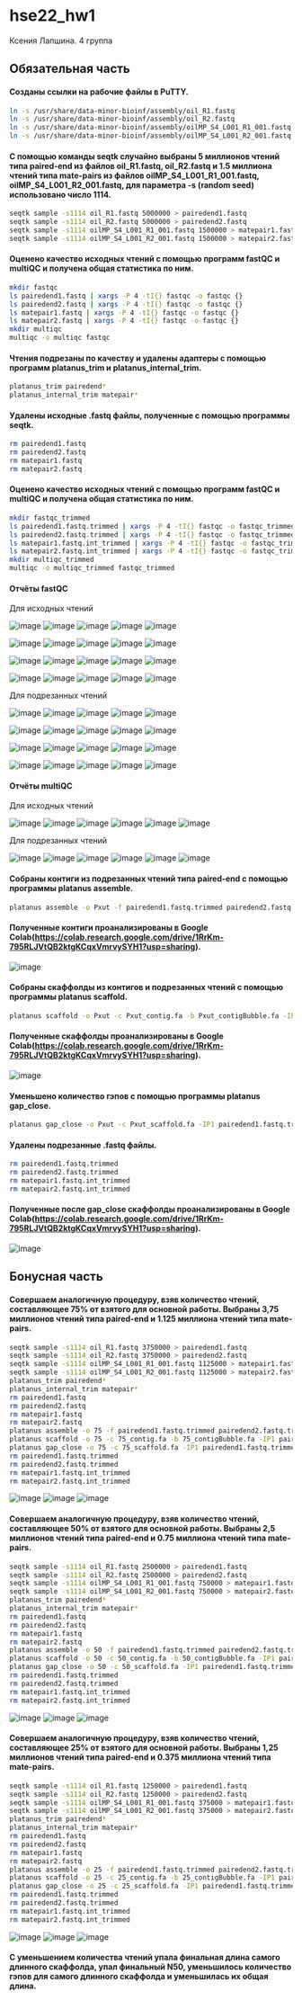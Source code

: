 # hse22_hw1
Ксения Лапшина.
4 группа

## Обязательная часть

#### Созданы ссылки на рабочие файлы в PuTTY.
```bash
ln -s /usr/share/data-minor-bioinf/assembly/oil_R1.fastq
ln -s /usr/share/data-minor-bioinf/assembly/oil_R2.fastq
ln -s /usr/share/data-minor-bioinf/assembly/oilMP_S4_L001_R1_001.fastq
ln -s /usr/share/data-minor-bioinf/assembly/oilMP_S4_L001_R2_001.fastq
```
#### С помощью команды seqtk случайно выбраны 5 миллионов чтений типа paired-end из файлов oil_R1.fastq, oil_R2.fastq и 1.5 миллиона чтений типа mate-pairs из файлов oilMP_S4_L001_R1_001.fastq, oilMP_S4_L001_R2_001.fastq, для параметра -s (random seed) использовано число 1114.
```bash
seqtk sample -s1114 oil_R1.fastq 5000000 > pairedend1.fastq
seqtk sample -s1114 oil_R2.fastq 5000000 > pairedend2.fastq
seqtk sample -s1114 oilMP_S4_L001_R1_001.fastq 1500000 > matepair1.fastq
seqtk sample -s1114 oilMP_S4_L001_R2_001.fastq 1500000 > matepair2.fastq
```
#### Оценено качество исходных чтений с помощью программ fastQC и multiQC и получена общая статистика по ним.
```bash
mkdir fastqc
ls pairedend1.fastq | xargs -P 4 -tI{} fastqc -o fastqc {}
ls pairedend2.fastq | xargs -P 4 -tI{} fastqc -o fastqc {}
ls matepair1.fastq | xargs -P 4 -tI{} fastqc -o fastqc {}
ls matepair2.fastq | xargs -P 4 -tI{} fastqc -o fastqc {}
mkdir multiqc
multiqc -o multiqc fastqc
```
#### Чтения подрезаны по качеству и удалены адаптеры с помощью программ platanus_trim и platanus_internal_trim.
```bash
platanus_trim pairedend*
platanus_internal_trim matepair*
```
#### Удалены исходные .fastq файлы, полученные с помощью программы seqtk.
```bash
rm pairedend1.fastq
rm pairedend2.fastq
rm matepair1.fastq
rm matepair2.fastq
```
#### Оценено качество исходных чтений с помощью программ fastQC и multiQC и получена общая статистика по ним.
```bash
mkdir fastqc_trimmed
ls pairedend1.fastq.trimmed | xargs -P 4 -tI{} fastqc -o fastqc_trimmed {}
ls pairedend2.fastq.trimmed | xargs -P 4 -tI{} fastqc -o fastqc_trimmed {}
ls matepair1.fastq.int_trimmed | xargs -P 4 -tI{} fastqc -o fastqc_trimmed {}
ls matepair2.fastq.int_trimmed | xargs -P 4 -tI{} fastqc -o fastqc_trimmed {}
mkdir multiqc_trimmed
multiqc -o multiqc_trimmed fastqc_trimmed
```



#### Отчёты fastQC
Для исходных чтений

![image](https://user-images.githubusercontent.com/114621114/193092271-9a5db5b0-62bd-45c6-8773-d5f1efbcadc9.png)
![image](https://user-images.githubusercontent.com/114621114/193092393-d637428f-841c-44ee-ab4d-02b5c4582082.png)
![image](https://user-images.githubusercontent.com/114621114/193092495-61d4106a-1437-41a7-8cbd-c77a6882505d.png)
![image](https://user-images.githubusercontent.com/114621114/193092636-eda56a32-dd33-4b03-9309-a6b9caf0f9b6.png)
![image](https://user-images.githubusercontent.com/114621114/193092969-6ea54a99-8cde-4a42-befa-e4b2934ad417.png)

![image](https://user-images.githubusercontent.com/114621114/193093292-0cbb8b1a-112d-4315-8bb5-c37954652c9f.png)
![image](https://user-images.githubusercontent.com/114621114/193093460-ea4dcb9d-a8aa-4230-9226-40d18665a9aa.png)
![image](https://user-images.githubusercontent.com/114621114/193093539-30e26520-53f4-4e84-b836-0111dd0a33c9.png)
![image](https://user-images.githubusercontent.com/114621114/193093612-7581598a-af81-4919-a36b-16d2b87dd3cb.png)
![image](https://user-images.githubusercontent.com/114621114/193094310-791e7e41-aeda-4972-9c49-8ab6128316ad.png)

![image](https://user-images.githubusercontent.com/114621114/193094654-c10846e4-497b-4c83-a1d7-ec90d2170460.png)
![image](https://user-images.githubusercontent.com/114621114/193095392-0dc4f404-17da-4c7a-90f7-898f7fbde2b8.png)
![image](https://user-images.githubusercontent.com/114621114/193095626-4d57dc27-ef31-48e3-8978-8378f7fc4bd4.png)
![image](https://user-images.githubusercontent.com/114621114/193095953-36ef4f9f-cb09-4500-84dd-af4d32bc7ec9.png)
![image](https://user-images.githubusercontent.com/114621114/193096325-2cccd5f6-0f9d-4fa1-be6c-04ee2693fa77.png)

![image](https://user-images.githubusercontent.com/114621114/193097785-65da0bc0-1a59-4e26-85e7-8bf9e1e6813a.png)
![image](https://user-images.githubusercontent.com/114621114/193098012-d83d8cad-7210-4194-9604-2f03021d9ee0.png)
![image](https://user-images.githubusercontent.com/114621114/193098194-c309c7d2-8d13-4b37-88b6-2361d2a01746.png)
![image](https://user-images.githubusercontent.com/114621114/193098349-ee8f52c2-9d34-4e25-b2ce-9e72227bb30f.png)
![image](https://user-images.githubusercontent.com/114621114/193098494-250b3fd6-2227-4530-9e91-d7e35faa46db.png)

Для подрезанных чтений

![image](https://user-images.githubusercontent.com/114621114/193101806-5bd0263a-4901-4965-a679-8fbec88de54b.png)
![image](https://user-images.githubusercontent.com/114621114/193101887-3ec34d13-0440-4909-899c-cb625c5dd69f.png)
![image](https://user-images.githubusercontent.com/114621114/193101970-542dd206-786f-4260-b181-dd29ec46594c.png)
![image](https://user-images.githubusercontent.com/114621114/193102103-14ade78f-242f-499c-a6b2-268b8b09c126.png)
![image](https://user-images.githubusercontent.com/114621114/193102227-11270c37-d104-47cf-aff9-489c4caf78ab.png)

![image](https://user-images.githubusercontent.com/114621114/193102357-4a452a0c-b173-46a0-9fb1-e712d78a7079.png)
![image](https://user-images.githubusercontent.com/114621114/193102555-b057bc9b-a5ce-4205-961c-d913751fc030.png)
![image](https://user-images.githubusercontent.com/114621114/193102638-46bc579e-3fc4-4f5f-8eb8-c3663c37a7b2.png)
![image](https://user-images.githubusercontent.com/114621114/193102729-9685dd11-76a0-4a2a-98c1-93998705e8dd.png)
![image](https://user-images.githubusercontent.com/114621114/193102798-9a62b64b-caf2-4f46-8ba0-271ec3b2822e.png)

![image](https://user-images.githubusercontent.com/114621114/193102966-de40d68c-2b24-45fe-9e85-ee9f0f8435d3.png)
![image](https://user-images.githubusercontent.com/114621114/193103042-893d38ad-b3c7-4908-806b-6547213a23b3.png)
![image](https://user-images.githubusercontent.com/114621114/193103132-1e9fcc44-38a0-4ce3-b341-2e665fc9c254.png)
![image](https://user-images.githubusercontent.com/114621114/193103218-a040522d-4c47-4fc4-a6d5-d3bf8a344cc5.png)
![image](https://user-images.githubusercontent.com/114621114/193103309-58d04bab-f63a-479e-8971-75de36f7806d.png)

![image](https://user-images.githubusercontent.com/114621114/193103472-ec8aac2b-16b4-4fef-98b0-4a3cb8518934.png)
![image](https://user-images.githubusercontent.com/114621114/193103595-bd606fd8-c1fb-4dde-9672-b7416f426d14.png)
![image](https://user-images.githubusercontent.com/114621114/193103669-1301864f-0d3a-46e7-88cc-f08b23661ff9.png)
![image](https://user-images.githubusercontent.com/114621114/193103748-31befe29-77a9-4853-bb2d-30f681f7039a.png)
![image](https://user-images.githubusercontent.com/114621114/193103873-3fefa93e-e844-4470-afb4-ee08d69a3f03.png)

#### Отчёты multiQC
Для исходных чтений

![image](https://user-images.githubusercontent.com/114621114/193090652-27bffef3-3bde-49f2-acde-25f0e1ae6b37.png)
![image](https://user-images.githubusercontent.com/114621114/193090799-d9b35501-b798-424a-aa71-03922f4f8225.png)
![image](https://user-images.githubusercontent.com/114621114/193090922-9b4b98d1-d3ff-4269-b87a-3eab897cfe6e.png)
![image](https://user-images.githubusercontent.com/114621114/193091008-ae1fa4ca-f6b9-49a1-9a1d-730978252b05.png)
![image](https://user-images.githubusercontent.com/114621114/193091244-241638ba-3245-4caf-a567-ccb35ec07520.png)
![image](https://user-images.githubusercontent.com/114621114/193091350-9b2822a2-e585-46b0-bf99-0560971069a6.png)

Для подрезанных чтений

![image](https://user-images.githubusercontent.com/114621114/193104058-c773b1e8-e47f-417e-b061-c011c1ee0ffc.png)
![image](https://user-images.githubusercontent.com/114621114/193104872-351a7d2a-5b0f-451c-86aa-04b49b8c5a4b.png)
![image](https://user-images.githubusercontent.com/114621114/193104179-4b0bfd53-d759-4153-b1c2-7ea2a3bda37f.png)
![image](https://user-images.githubusercontent.com/114621114/193104377-a983cf33-fb31-40b4-a90d-e2814529008b.png)
![image](https://user-images.githubusercontent.com/114621114/193104559-7ec67c6d-1f28-46a9-ae4d-03a9ae8ccf14.png)
![image](https://user-images.githubusercontent.com/114621114/193104663-7f5f0991-f620-4eb9-b35f-7738c9d2c6f4.png)



#### Собраны контиги из подрезанных чтений типа paired-end с помощью программы platanus assemble.
```bash
platanus assemble -o Pxut -f pairedend1.fastq.trimmed pairedend2.fastq.trimmed 2> assemble.log
```
#### Полученные контиги проанализированы в Google Colab(https://colab.research.google.com/drive/1RrKm-795RLJVtQB2ktgKCqxVmrvySYH1?usp=sharing).
![image](https://user-images.githubusercontent.com/114621114/193430418-4c747bc0-2987-41c7-b1e6-730bd2ffccd8.png)

#### Собраны скаффолды из контигов и подрезанных чтений с помощью программы platanus scaffold.
```bash
platanus scaffold -o Pxut -c Pxut_contig.fa -b Pxut_contigBubble.fa -IP1 pairedend1.fastq.trimmed pairedend2.fastq.trimmed -OP2 matepair1.fastq.int_trimmed matepair2.fastq.int_trimmed 2> scaffold.log
```
#### Полученные скаффолды проанализированы в Google Colab(https://colab.research.google.com/drive/1RrKm-795RLJVtQB2ktgKCqxVmrvySYH1?usp=sharing).
![image](https://user-images.githubusercontent.com/114621114/193430434-fb4d32a3-d81b-4050-82d8-afb6331b2e6c.png)

#### Уменьшено количество гэпов с помощью программы platanus gap_close.
```bash
platanus gap_close -o Pxut -c Pxut_scaffold.fa -IP1 pairedend1.fastq.trimmed pairedend2.fastq.trimmed -OP2 matepair1.fastq.int_trimmed matepair2.fastq.int_trimmed 2> gapclose.log
```
#### Удалены подрезанные .fastq файлы.
```bash
rm pairedend1.fastq.trimmed
rm pairedend2.fastq.trimmed
rm matepair1.fastq.int_trimmed
rm matepair2.fastq.int_trimmed
```
#### Полученные после gap_close скаффолды проанализированы в Google Colab(https://colab.research.google.com/drive/1RrKm-795RLJVtQB2ktgKCqxVmrvySYH1?usp=sharing).
![image](https://user-images.githubusercontent.com/114621114/193430482-bcc5a3d6-dd00-4271-8ecd-daaeaff71b22.png)

## Бонусная часть
#### Совершаем аналогичную процедуру, взяв количество чтений, составляющее 75% от взятого для основной работы. Выбраны 3,75 миллионов чтений типа paired-end и 1.125 миллиона чтений типа mate-pairs.
```bash
seqtk sample -s1114 oil_R1.fastq 3750000 > pairedend1.fastq
seqtk sample -s1114 oil_R2.fastq 3750000 > pairedend2.fastq
seqtk sample -s1114 oilMP_S4_L001_R1_001.fastq 1125000 > matepair1.fastq
seqtk sample -s1114 oilMP_S4_L001_R2_001.fastq 1125000 > matepair2.fastq
platanus_trim pairedend*
platanus_internal_trim matepair*
rm pairedend1.fastq
rm pairedend2.fastq
rm matepair1.fastq
rm matepair2.fastq
platanus assemble -o 75 -f pairedend1.fastq.trimmed pairedend2.fastq.trimmed 2> assemble75.log
platanus scaffold -o 75 -c 75_contig.fa -b 75_contigBubble.fa -IP1 pairedend1.fastq.trimmed pairedend2.fastq.trimmed -OP2 matepair1.fastq.int_trimmed matepair2.fastq.int_trimmed 2> scaffold75.log
platanus gap_close -o 75 -c 75_scaffold.fa -IP1 pairedend1.fastq.trimmed pairedend2.fastq.trimmed -OP2 matepair1.fastq.int_trimmed matepair2.fastq.int_trimmed 2> gapclose75.log
rm pairedend1.fastq.trimmed
rm pairedend2.fastq.trimmed
rm matepair1.fastq.int_trimmed
rm matepair2.fastq.int_trimmed
```
![image](https://user-images.githubusercontent.com/114621114/193563502-8bdeca10-72c0-4802-9b54-a1390141d83d.png)
![image](https://user-images.githubusercontent.com/114621114/193563569-4d95da7a-bebc-4a53-9f62-d9a24a00f094.png)
![image](https://user-images.githubusercontent.com/114621114/193563620-b2f3989d-4f8b-4d82-b39c-8a57ac5e72cb.png)

#### Совершаем аналогичную процедуру, взяв количество чтений, составляющее 50% от взятого для основной работы. Выбраны 2,5 миллионов чтений типа paired-end и 0.75 миллиона чтений типа mate-pairs.
```bash
seqtk sample -s1114 oil_R1.fastq 2500000 > pairedend1.fastq
seqtk sample -s1114 oil_R2.fastq 2500000 > pairedend2.fastq
seqtk sample -s1114 oilMP_S4_L001_R1_001.fastq 750000 > matepair1.fastq
seqtk sample -s1114 oilMP_S4_L001_R2_001.fastq 750000 > matepair2.fastq
platanus_trim pairedend*
platanus_internal_trim matepair*
rm pairedend1.fastq
rm pairedend2.fastq
rm matepair1.fastq
rm matepair2.fastq
platanus assemble -o 50 -f pairedend1.fastq.trimmed pairedend2.fastq.trimmed 2> assemble50.log
platanus scaffold -o 50 -c 50_contig.fa -b 50_contigBubble.fa -IP1 pairedend1.fastq.trimmed pairedend2.fastq.trimmed -OP2 matepair1.fastq.int_trimmed matepair2.fastq.int_trimmed 2> scaffold50.log
platanus gap_close -o 50 -c 50_scaffold.fa -IP1 pairedend1.fastq.trimmed pairedend2.fastq.trimmed -OP2 matepair1.fastq.int_trimmed matepair2.fastq.int_trimmed 2> gapclose50.log
rm pairedend1.fastq.trimmed
rm pairedend2.fastq.trimmed
rm matepair1.fastq.int_trimmed
rm matepair2.fastq.int_trimmed
```
![image](https://user-images.githubusercontent.com/114621114/193570204-640f990e-1671-468c-9464-5e5c4b4020ba.png)
![image](https://user-images.githubusercontent.com/114621114/193570363-0cfa48e8-84b8-4924-9810-dc510d844ce4.png)
![image](https://user-images.githubusercontent.com/114621114/193570432-a8bd4b73-8d87-4ce4-9171-7912c0717de8.png)

#### Совершаем аналогичную процедуру, взяв количество чтений, составляющее 25% от взятого для основной работы. Выбраны 1,25 миллионов чтений типа paired-end и 0.375 миллиона чтений типа mate-pairs.
```bash
seqtk sample -s1114 oil_R1.fastq 1250000 > pairedend1.fastq
seqtk sample -s1114 oil_R2.fastq 1250000 > pairedend2.fastq
seqtk sample -s1114 oilMP_S4_L001_R1_001.fastq 375000 > matepair1.fastq
seqtk sample -s1114 oilMP_S4_L001_R2_001.fastq 375000 > matepair2.fastq
platanus_trim pairedend*
platanus_internal_trim matepair*
rm pairedend1.fastq
rm pairedend2.fastq
rm matepair1.fastq
rm matepair2.fastq
platanus assemble -o 25 -f pairedend1.fastq.trimmed pairedend2.fastq.trimmed 2> assemble25.log
platanus scaffold -o 25 -c 25_contig.fa -b 25_contigBubble.fa -IP1 pairedend1.fastq.trimmed pairedend2.fastq.trimmed -OP2 matepair1.fastq.int_trimmed matepair2.fastq.int_trimmed 2> scaffold25.log
platanus gap_close -o 25 -c 25_scaffold.fa -IP1 pairedend1.fastq.trimmed pairedend2.fastq.trimmed -OP2 matepair1.fastq.int_trimmed matepair2.fastq.int_trimmed 2> gapclose25.log
rm pairedend1.fastq.trimmed
rm pairedend2.fastq.trimmed
rm matepair1.fastq.int_trimmed
rm matepair2.fastq.int_trimmed
```
![image](https://user-images.githubusercontent.com/114621114/193574444-23040bae-ad1a-4874-b40a-1c73fbf7941e.png)
![image](https://user-images.githubusercontent.com/114621114/193574558-8031d16e-bf0d-4d76-85a7-63ad74b64234.png)
![image](https://user-images.githubusercontent.com/114621114/193574650-74d98e20-427d-40e6-8bb8-e97bd245a0ce.png)

#### С уменьшением количества чтений упала финальная длина самого длинного скаффолда, упал финальный N50, уменьшилось количество гэпов для самого длинного скаффолда и уменьшилась их общая длина.
